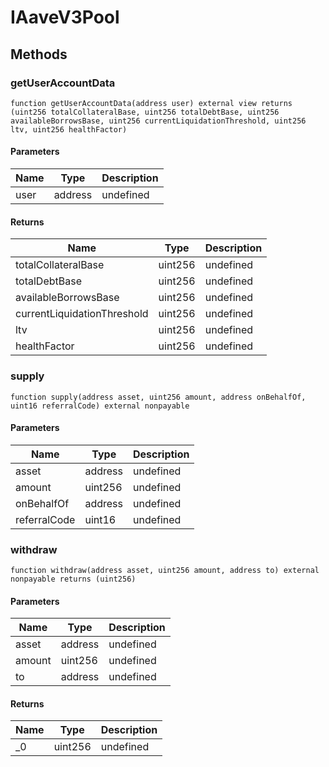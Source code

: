 # IAaveV3Pool









## Methods

### getUserAccountData

```solidity
function getUserAccountData(address user) external view returns (uint256 totalCollateralBase, uint256 totalDebtBase, uint256 availableBorrowsBase, uint256 currentLiquidationThreshold, uint256 ltv, uint256 healthFactor)
```





#### Parameters

| Name | Type | Description |
|---|---|---|
| user | address | undefined |

#### Returns

| Name | Type | Description |
|---|---|---|
| totalCollateralBase | uint256 | undefined |
| totalDebtBase | uint256 | undefined |
| availableBorrowsBase | uint256 | undefined |
| currentLiquidationThreshold | uint256 | undefined |
| ltv | uint256 | undefined |
| healthFactor | uint256 | undefined |

### supply

```solidity
function supply(address asset, uint256 amount, address onBehalfOf, uint16 referralCode) external nonpayable
```





#### Parameters

| Name | Type | Description |
|---|---|---|
| asset | address | undefined |
| amount | uint256 | undefined |
| onBehalfOf | address | undefined |
| referralCode | uint16 | undefined |

### withdraw

```solidity
function withdraw(address asset, uint256 amount, address to) external nonpayable returns (uint256)
```





#### Parameters

| Name | Type | Description |
|---|---|---|
| asset | address | undefined |
| amount | uint256 | undefined |
| to | address | undefined |

#### Returns

| Name | Type | Description |
|---|---|---|
| _0 | uint256 | undefined |




